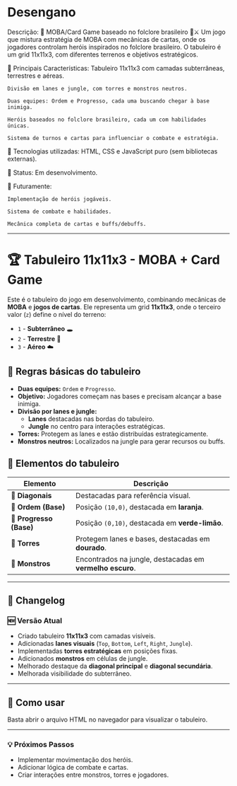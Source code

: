 # Desengano

Descrição:
🚀 MOBA/Card Game baseado no folclore brasileiro 🎴⚔️
Um jogo que mistura estratégia de MOBA com mecânicas de cartas, onde os jogadores controlam heróis inspirados no folclore brasileiro. O tabuleiro é um grid 11x11x3, com diferentes terrenos e objetivos estratégicos.

📌 Principais Características:
    Tabuleiro 11x11x3 com camadas subterrâneas, terrestres e aéreas.

    Divisão em lanes e jungle, com torres e monstros neutros.

    Duas equipes: Ordem e Progresso, cada uma buscando chegar à base inimiga.

    Heróis baseados no folclore brasileiro, cada um com habilidades únicas.

    Sistema de turnos e cartas para influenciar o combate e estratégia.

🔧 Tecnologias utilizadas:
    HTML, CSS e JavaScript puro (sem bibliotecas externas).

🌟 Status: Em desenvolvimento.

📌 Futuramente:

    Implementação de heróis jogáveis.

    Sistema de combate e habilidades.

    Mecânica completa de cartas e buffs/debuffs.

---

# 🏆 Tabuleiro 11x11x3 - MOBA + Card Game

Este é o tabuleiro do jogo em desenvolvimento, combinando mecânicas de **MOBA** e **jogos de cartas**. Ele representa um grid **11x11x3**, onde o terceiro valor (`z`) define o nível do terreno:

- `1` - **Subterrâneo** 🕳️
- `2` - **Terrestre** 🌿
- `3` - **Aéreo** ☁️

## 📌 Regras básicas do tabuleiro

- **Duas equipes:** `Ordem` e `Progresso`.
- **Objetivo:** Jogadores começam nas bases e precisam alcançar a base inimiga.
- **Divisão por lanes e jungle:**
  - **Lanes** destacadas nas bordas do tabuleiro.
  - **Jungle** no centro para interações estratégicas.
- **Torres:** Protegem as lanes e estão distribuídas estrategicamente.
- **Monstros neutros:** Localizados na jungle para gerar recursos ou buffs.

## 🎨 Elementos do tabuleiro

| Elemento        | Descrição |
|----------------|-----------|
| 🔳 **Diagonais** | Destacadas para referência visual. |
| 🚩 **Ordem (Base)** | Posição `(10,0)`, destacada em **laranja**. |
| 🚩 **Progresso (Base)** | Posição `(0,10)`, destacada em **verde-limão**. |
| 🏰 **Torres** | Protegem lanes e bases, destacadas em **dourado**. |
| 👹 **Monstros** | Encontrados na jungle, destacadas em **vermelho escuro**. |

---

## 📜 Changelog

### 🆕 **Versão Atual**
- Criado tabuleiro **11x11x3** com camadas visíveis.
- Adicionadas **lanes visuais** (`Top`, `Bottom`, `Left`, `Right`, `Jungle`).
- Implementadas **torres estratégicas** em posições fixas.
- Adicionados **monstros** em células de jungle.
- Melhorado destaque da **diagonal principal** e **diagonal secundária**.
- Melhorada visibilidade do subterrâneo.

---

## 🚀 Como usar

Basta abrir o arquivo HTML no navegador para visualizar o tabuleiro.

---

### 💡 Próximos Passos
- Implementar movimentação dos heróis.
- Adicionar lógica de combate e cartas.
- Criar interações entre monstros, torres e jogadores.
